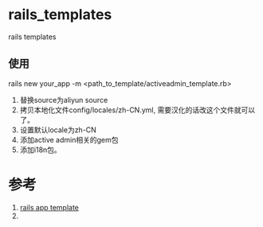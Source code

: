 # rails_templates
rails templates

## 使用
rails new your_app -m <path_to_template/activeadmin_template.rb>

1. 替换source为aliyun source
2. 拷贝本地化文件config/locales/zh-CN.yml, 需要汉化的话改这个文件就可以了。
3. 设置默认locale为zh-CN
4. 添加active admin相关的gem包
5. 添加i18n包。

# 参考
1. [rails app template](https://multithreaded.stitchfix.com/blog/2014/01/06/rails-app-templates/)
2. []()